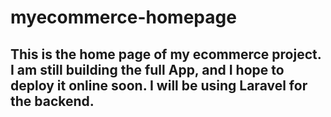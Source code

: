 # myecommerce-homepage
## This is the home page of my ecommerce project. I am still building the full App, and I hope to deploy it online soon. I will be using Laravel for the backend.
